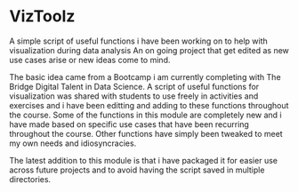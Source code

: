 # VizToolz

A simple script of useful functions i have been working on to help with visualization during data analysis
An on going project that get edited as new use cases arise or new ideas come to mind.

The basic idea came from a Bootcamp i am currently completing with The Bridge Digital Talent in Data Science.
A script of useful functions for visualization was shared with students to use freely in activities and exercises
and i have been editting and adding to these functions throughout the course. Some of the functions in this module
are completely new and i have made based on specific use cases that have been recurring throughout the course. Other
functions have simply been tweaked to meet my own needs and idiosyncracies.

The latest addition to this module is that i have packaged it for easier use across future projects and to avoid having
the script saved in multiple directories.
